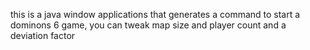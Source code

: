 this is a java window applications that generates a command to start a dominons 6 game, you can tweak map size and player count and a deviation factor
